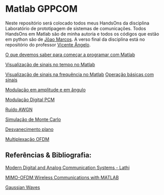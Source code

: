 # Matlab GPPCOM
Neste repositório será colocado todos meus HandsOns da disciplina Laboratório de prototipagem de sistemas de comunicações.
Todos HandsOns em Matlab são de minha autoria e todos os códigos que estão em python são de [Jõao Marcos](https://github.com/jmarcoscosta/python-gppcom). A verso final da disciplina está no repositório do professor [Vicente Ângelo](https://github.com/vicentesousa/DCO2004_LabPSC).

[O que devemos saber para começar a programar com Matlab](http://nbviewer.jupyter.org/github/SaraivaLucas/MatlabGppcom/blob/master/handson02_matlab.ipynb)

[Visualização de sinais no tempo no Matlab](http://nbviewer.jupyter.org/github/SaraivaLucas/MatlabGppcom/blob/master/handson03_matlab.ipynb)

[Visualização de sinais na frequência no Matlab](http://nbviewer.jupyter.org/github/SaraivaLucas/MatlabGppcom/blob/master/handson04_matlab.ipynb)
[Operação básicas com sinais ](http://nbviewer.jupyter.org/github/SaraivaLucas/MatlabGppcom/blob/master/handson05_matlab.ipynb)

[Modulação em amplitude e em ângulo](http://nbviewer.jupyter.org/github/SaraivaLucas/MatlabGppcom/blob/master/handson06_Matlab.ipynb)

[Modulação Digital PCM](http://nbviewer.jupyter.org/github/SaraivaLucas/MatlabGppcom/blob/master/handson07_Matlab.ipynb)

[Ruído AWGN](http://nbviewer.jupyter.org/github/SaraivaLucas/MatlabGppcom/blob/master/handson08_Matlab.ipynb)

[Simulação de Monte Carlo](http://nbviewer.jupyter.org/github/SaraivaLucas/MatlabGppcom/blob/master/handson09_Matlab.ipynb)

[Desvanecimento plano](http://nbviewer.jupyter.org/github/SaraivaLucas/MatlabGppcom/blob/master/handson11_Matlab.ipynb)

[Multiplexação OFDM](http://nbviewer.jupyter.org/github/SaraivaLucas/MatlabGppcom/blob/master/handson13_Matlab.ipynb)









## Referências & Bibliografia:

[Modern Digital and Analog Communication Systems - Lathi](https://www.amazon.com/Modern-Digital-Analog-Communication-Systems/dp/0198073801/ref=pd_lpo_sbs_14_img_0/138-9919462-8958560?_encoding=UTF8&psc=1&refRID=TXN5PSW2YXQYQ8RDV3D3)

[MIMO-OFDM Wireless Communications with MATLAB](http://www.ee.iitm.ac.in/~giri/pdfs/EE6002/book-cho.pdf)

[Gaussian Waves](http://www.gaussianwaves.com/)
